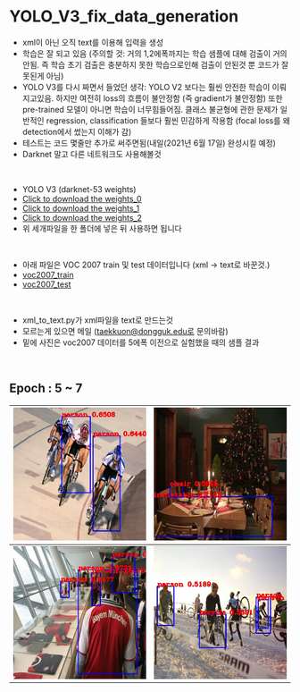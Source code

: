 # YOLO_V3_fix_data_generation
* xml이 아닌 오직 text를 이용해 입력을 생성
* 학습은 잘 되고 있음 (주의할 것: 거의 1,2에폭까지는 학습 샘플에 대해 검출이 거의 안됨. 즉 학습 초기 검출은 충분하지 못한 학습으로인해 검출이 안된것 뿐 코드가 잘못된게 아님)
* YOLO V3를 다시 짜면서 들었던 생각: YOLO V2 보다는 훨씬 안전한 학습이 이뤄지고있음. 하지만 여전히 loss의 흐름이 불안정함 (즉 gradient가 불안정함) 또한 pre-trained 모델이 아니면 학습이 너무힘들어짐. 클래스 불균형에 관한 문제가 일반적인 regression, classification 들보다 훨씬 민감하게 작용함 (focal loss를 왜 detection에서 썼는지 이해가 감)
* 테스트는 코드 몇줄만 추가로 써주면됨(내일(2021년 6월 17일) 완성시킬 예정)
* Darknet 말고 다른 네트워크도 사용해볼것
<br/>

* YOLO V3 (darknet-53 weights)
* [Click to download the weights_0](https://drive.google.com/file/d/1zw8g69HY-P93l7bOdbH4J9y7XIU38Nkv/view?usp=sharing)
* [Click to download the weights_1](https://drive.google.com/file/d/1SMdUWhQZleI-AS9-2xVpGu_SFGEZ_Zs1/view?usp=sharing)
* [Click to download the weights_2](https://drive.google.com/file/d/1MWN1h7i302GYT13RTMi4v2do5b1i4XXU/view?usp=sharing)
* 위  세개파일을 한 폴더에 넣은 뒤 사용하면 됩니다
<br/>

* 아래 파일은 VOC 2007 train 및 test 데이터입니다 (xml -> text로 바꾼것.)
* [voc2007_train](https://drive.google.com/file/d/1gen5BH_LQ9pY8mgEnGrB5z1MHvo8aacq/view?usp=sharing)
* [voc2007_test](https://drive.google.com/file/d/1TvvGrwrpa4F0Bp45x6cej1vNIapVC3wb/view?usp=sharing)
<br/>

* xml_to_text.py가 xml파일을 text로 만드는것
* 모르는게 있으면 메일 (taekkuon@dongguk.edu로 문의바람)
* 밑에 사진은 voc2007 데이터를 5에폭 이전으로 실험했을 때의 샘플 결과
<br/>

## Epoch : 5 ~ 7

| ![1500_7](https://github.com/Kimyuhwanpeter/YOLO_V3_fix_data_generation/blob/main/1500_7.jpg) | ![2500_7](https://github.com/Kimyuhwanpeter/YOLO_V3_fix_data_generation/blob/main/2500_7.jpg) |
| ----------------------------------------------- | ----------------------------------------------- |
| ![4000_5](https://github.com/Kimyuhwanpeter/YOLO_V3_fix_data_generation/blob/main/4000_5.jpg) | ![4000_7](https://github.com/Kimyuhwanpeter/YOLO_V3_fix_data_generation/blob/main/4000_7.jpg) |


